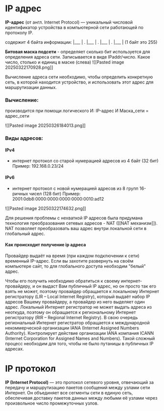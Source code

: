 # IP адрес
**IP-адрес** (от англ. Internet Protocol) — уникальный числовой идентификатор устройства в компьютерной сети работающей по протоколу IP.

содержит 4 байта информации: |___ | . |___ | . |___ | . |___ | (1 байт это 255)

**Битовая маска подсети** - определяет сколько бит используется для определения адреса сети. Записывается в виде IPaddr/число. Какое число, столько и единиц в маске (слева)
![[Pasted image 20250322170928.png]]

Вычисление адреса сети необходимо, чтобы определить конкретную сеть, в которой находится устройство, и использовать этот адрес для маршрутизации данных.
### Вычисление:
производится при помощи логического И: IP-адрес И Маска_сети = адрес_сети 

![[Pasted image 20250326184013.png]]
### Виды адресов:
#### IPv4
- интернет протокол со старой нумерацией адресов из 4 байт (32 бит)
 Пример: 192.168.0.23/24
#### IPv6
- интернет протокол с новой нумерацией адресов из 8 групп 16-ричных чисел (128 бит)
 Пример: 2001:0db8:0000:0000:0000:0000:0010:ad12

![[Pasted image 20250322174632.png]]

Для решения проблемы с нехваткой IP адресов была придумана технология преобразования сетевых адресов - NAT ([[NAT механизм]]).
NAT позволяет преобразовать ваш адрес внутри локальной сети в глобальный адрес.
#### Как происходит получение ip адреса
Провайдер выдаёт на время (при каждом подключении к сети) временный IP-адрес. Если вы захотите развернуть на своём компьютере сайт, то для глобального доступа необходим "белый" адрес.

Чтобы его получить необходимо обратиться к своему интернет-провайдеру, и он выдаст Вам публичный IP адрес, но он просто так его взять не может, поэтому провайдер обращается к локальному Интернет регистратору (LIR – Local Internet Registry), который выдаёт набор IP адресов Вашему провайдеру, а провайдер из него выделяет один адрес. Локальный Интернет регистратор не может выдать адреса из неоткуда, поэтому он обращается к региональному Интернет регистратору (RIR – Regional Internet Registry). В свою очередь региональный Интернет регистратор обращается к международной некоммерческой организации IANA (Internet Assigned Numbers Authority). Контролирует действие организации IANA компания ICANN (Internet Corporation for Assigned Names and Numbers). Такой сложный процесс необходим для того, чтобы не было путаницы в публичных IP адресах.

# IP протокол
**IP (Internet Protocol)** — это протокол сетевого уровня, отвечающий за передачу и маршрутизацию пакетов сообщений между узлами сети Интернет. Он объединяет все сегменты сети в единую сеть, обеспечивая доставку пакетов данных между любыми её узлами через произвольное число промежуточных узлов.